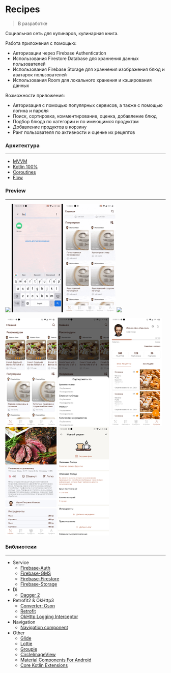 Recipes
===================
> В разработке

Социальная сеть для кулинаров, кулинарная книга.

Работа приложения с помощью:
* Авторизации через Firebase Authentication
* Использования Firestore Database для храннения данных пользователей
* Использования Firebase Storage для храннения изображения блюд и аватарок пользователей
* Использования Room для локального хранения и кэширования данных

Возможности приложения:
* Авторизация с помощью популярных сервисов, а также с помощью логина и пароля
* Поиск, сортировка, комментирование, оценка, добавление блюд
* Подбор блюда по категории и по имеющимся продуктам
* Добавление продуктов в корзину
* Ранг пользователя по активности и оценке их рецептов


### Архитектура
---

* [MVVM](https://developer.android.com/jetpack/guide)
* [Kotlin 100%](https://kotlinlang.org/)
* [Coroutines](https://github.com/Kotlin/kotlinx.coroutines)
* [Flow](https://kotlinlang.org/docs/flow.html)


### Preview
---

<p align="left">
<img src="data/video_1.gif" width="32%"/>
<img src="data/video_2.gif" width="32%"/>
<img src="data/video_3.gif" width="32%"/>
<img src="data/video_4.gif" width="32%"/>
</p>
<p align="left">
<img src="data/screen_1.jpg" width="32%"/>
<img src="data/screen_2.jpg" width="32%"/>
<img src="data/screen_3.jpg" width="32%"/>
<img src="data/screen_4.jpg" width="32%"/>
<img src="data/screen_5.jpg" width="32%"/>
</p>


### Библиотеки
---

* Service
    * [Firebase-Auth](https://firebase.google.com/)
    * [Firebase-GMS](https://firebase.google.com/)
    * [Firebase-Firestore](https://firebase.google.com/)
    * [Firebase-Storage](https://firebase.google.com/)
* Di
    * [Dagger 2](https://github.com/google/dagger)
* Retrofit2 & OkHttp3
    * [Converter: Gson](https://mvnrepository.com/artifact/com.squareup.retrofit2/converter-gson)
    * [Retrofit](https://mvnrepository.com/artifact/com.squareup.retrofit2/retrofit)
    * [OkHttp Logging Interceptor](https://mvnrepository.com/artifact/com.squareup.okhttp3/logging-interceptor)
* Navigation
    * [Navigation component](https://developer.android.google.cn/guide/navigation/navigation-getting-started?hl=en)
* Other
    * [Glide](https://github.com/bumptech/glide)
    * [Lottie](https://lottiefiles.com/)
    * [Groupie](https://github.com/lisawray/groupie)
    * [CircleImageView](https://github.com/hdodenhof/CircleImageView)
    * [Material Components For Android](https://mvnrepository.com/artifact/com.google.android.material/material)
    * [Core Kotlin Extensions](https://developer.android.com/kotlin/ktx#core)
